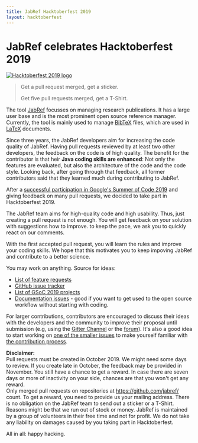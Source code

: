 ```yaml
---
title: JabRef Hacktoberfest 2019
layout: hacktoberfest
---
```


# JabRef celebrates Hacktoberfest 2019

[![Hacktoberfest 2019 logo](https://hacktoberfest.digitalocean.com/assets/logo-hf19-header-8245176fe235ab5d942c7580778a914110fa06a23c3d55bf40e2d061809d8785.svg)](https://benbarth.github.io/hacktoberfest-swag/)

> Get a pull request merged, get a sticker.
>
> Get five pull requests merged, get a T-Shirt.

The tool [JabRef](https://www.jabref.org/) focusses on managing research publications.
It has a large user base and is the most prominent open source reference manager.
Currently, the tool is mainly used to manage [BibTeX](https://en.wikipedia.org/wiki/BibTeX) files, which are used in [LaTeX](https://en.wikipedia.org/wiki/LaTeX) documents.

Since three years, the JabRef developers aim for increasing the code quality of JabRef.
Having pull requests reviewed by at least two other developers, the feedback on the code is of high quality.
The benefit for the contributor is that heir **Java coding skills are enhanced**:
Not only the features are evaluated, but also the architecture of the code and the code style.
Looking back, after going through that feedback, all former contributors said that they learned much during contributing to JabRef.

After a [successful participation in Google's Summer of Code 2019](https://blog.jabref.org/2019/08/06/GSoC-LatexCitationsTab/) and giving feedback on many pull requests, we decided to take part in Hacktoberfest 2019.

The JabRef team aims for high-quality code and high usability.
Thus, just creating a pull request is not enough.
You will get feedback on your solution with suggestions how to improve.
to keep the pace, we ask you to quickly react on our comments.

With the first accepted pull request, you will learn the rules and improve your coding skills.
We hope that this motivates you to keep impoving JabRef and contribute to a better science.

You may work on anything.
Source for ideas:

* [List of feature requests](http://discourse.jabref.org/c/features)
* [GitHub issue tracker](https://github.com/JabRef/jabref/issues)
* [List of GSoC 2019 projects](http://www.jabref.org/GSoC2019.html)
* [Documentation issues](https://github.com/JabRef/help.jabref.org/issues) - good if you want to get used to the open source workflow without starting with coding.

For larger contributions, contributors are encouraged to discuss their ideas with the developers and the community to improve their proposal until submission (e.g, using the [Gitter Channel](https://gitter.im/JabRef/jabref) or the [forum](http://discourse.jabref.org/)).
It's also a good idea to start working on [one of the smaller issues](https://github.com/JabRef/jabref/issues?q=is%3Aissue+is%3Aopen+label%3A%22good+first+issue%22) to make yourself familiar with [the contribution process](https://github.com/JabRef/jabref/blob/master/CONTRIBUTING.md).

**Disclaimer:**  
Pull requests must be created in October 2019.
We might need some days to review.
If you create late in October, the feedback may be provided in November.
You still have a chance to get a reward.
In case there are seven days or more of inactivity on your side, chances are that you won't get any reward.  
Only merged pull requests on repositories at <https://github.com/jabref/> count.
To get a reward, you need to provide us your mailing address.
There is no obligation on the JabRef team to send out a sticker or a T-Shirt.
Reasons might be that we run out of stock or money.
JabRef is maintained by a group of volunteers in their free time and not for profit.
We do not take any liability on damages caused by you taking part in Hacktoberfest.

All in all: happy hacking.
